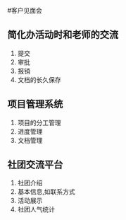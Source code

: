 #客户见面会

## 简化办活动时和老师的交流
1. 提交
2. 审批
3. 报销
4. 文档的长久保存

## 项目管理系统
1. 项目的分工管理
2. 进度管理
3. 文档管理

## 社团交流平台
1. 社团介绍
2. 基本信息,如联系方式
3. 活动展示
4. 社团人气统计
